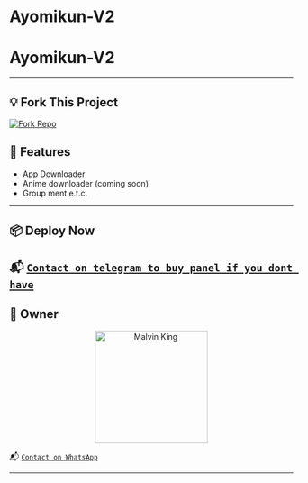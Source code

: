 # Ayomikun-V2
# Ayomikun-V2

---

## 💡 Fork This Project

[![Fork Repo](https://img.shields.io/badge/FORK-REPO-black?style=for-the-badge&logo=github)](https://github.com/AyoFemi10/Ayomikun-V2/fork)


## 🧩 Features

- App Downloader
- Anime downloader (coming soon)
- Group ment e.t.c.


---

## 📦 Deploy Now
📬 [`Contact on telegram to buy panel if you dont have`](https://t.me/saturonewgc)
---



## 👑 Owner

<p align="center">
  <a href="https://github.com/AyoFemi10">
    <img src="https://github.com/AyoFemi10.png" width="200" height="200" alt="Malvin King"/>
  </a>
</p>

📬 [`Contact on WhatsApp`](https://wa.me/2349017769213)

---


